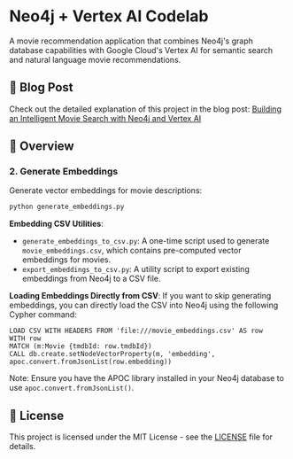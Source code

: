 
# Neo4j + Vertex AI Codelab

A movie recommendation application that combines Neo4j's graph database capabilities with Google Cloud's Vertex AI for semantic search and natural language movie recommendations.

## 📝 Blog Post

Check out the detailed explanation of this project in the blog post: [Building an Intelligent Movie Search with Neo4j and Vertex AI](https://sidagarwal04.medium.com/building-an-intelligent-movie-search-with-neo4j-and-vertex-ai-a38c75f79cf7)

## 🚀 Overview

### 2. Generate Embeddings

Generate vector embeddings for movie descriptions:

```bash
python generate_embeddings.py
```

**Embedding CSV Utilities**:
- `generate_embeddings_to_csv.py`: A one-time script used to generate `movie_embeddings.csv`, which contains pre-computed vector embeddings for movies.
- `export_embeddings_to_csv.py`: A utility script to export existing embeddings from Neo4j to a CSV file.

**Loading Embeddings Directly from CSV**:
If you want to skip generating embeddings, you can directly load the CSV into Neo4j using the following Cypher command:

```cypher
LOAD CSV WITH HEADERS FROM 'file:///movie_embeddings.csv' AS row
WITH row
MATCH (m:Movie {tmdbId: row.tmdbId})
CALL db.create.setNodeVectorProperty(m, 'embedding', apoc.convert.fromJsonList(row.embedding))
```

Note: Ensure you have the APOC library installed in your Neo4j database to use `apoc.convert.fromJsonList()`.


## 📄 License

This project is licensed under the MIT License - see the [LICENSE](LICENSE) file for details.

